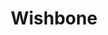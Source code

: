 ---
pid: llp285
title: Wishbone
location_transcription: 
coordinates: "[-75.163616190754, 39.955174169838]"
zipcode: '19124'
gen_neighborhood: North Philadelphia
neighborhood: Juniata,Frankford,Feltonville
outside_phl: 
age: '13'
age_range: 13-19
instagram: 
image_file_name: llp_285.jpg
proposal_transcription: Wealth
topic: Business,Class Structure
topic_summary: 0, 0
type: Sculpture Statue
keywords_other: wishbone, wealth
credit: Imaris
image_labels: 
twitter: 
facebook: 
permalink: "/monuments/llp285/"
layout: item-page
---